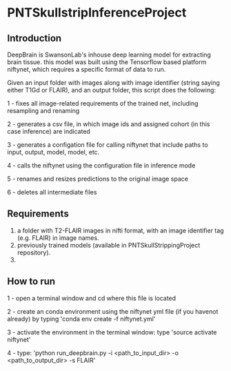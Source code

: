 # PNTSkullstripInferenceProject

## Introduction 
DeepBrain is SwansonLab's inhouse deep learning model for extracting brain tissue. this model was built using the Tensorflow based platform niftynet, which requires a specific format of data to run.

Given an input folder with images along with image identifier (string saying either T1Gd or FLAIR), and an output folder, this script does the following:

1 - fixes all image-related requirements of the trained net, including resampling
    and renaming

2 - generates a csv file, in which image ids and assigned cohort (in this case
    inference) are indicated

3 - generates a configation file for calling niftynet that include paths to input,
   output, model, model, etc.

4 - calls the niftynet using the configuration file in inference mode

5 - renames and resizes predictions to the original image space

6 - deletes all intermediate files

##  Requirements
1) a folder with T2-FLAIR images in nifti format, with an image identifier tag (e.g. FLAIR) in image names.
2) previously trained models (available in PNTSkullStrippingProject repository).
3) 
##  How to run  
1 - open a terminal window and cd where this file is located

2 - create an conda environment using the niftynet yml file (if you havenot already) by typing 'conda env create -f niftynet.yml'

3 - activate the environment in the terminal window: type 'source activate niftynet'

4 - type: 'python run_deepbrain.py -i <path_to_input_dir> -o <path_to_output_dir> -s FLAIR'
